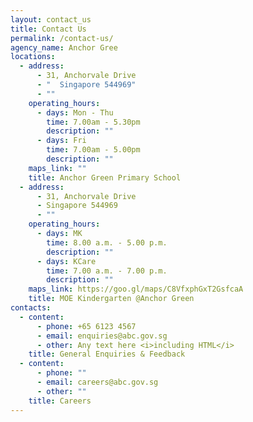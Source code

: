 ```yaml
---
layout: contact_us
title: Contact Us
permalink: /contact-us/
agency_name: Anchor Gree
locations:
  - address:
      - 31, Anchorvale Drive
      - "  Singapore 544969"
      - ""
    operating_hours:
      - days: Mon - Thu
        time: 7.00am - 5.30pm
        description: ""
      - days: Fri
        time: 7.00am - 5.00pm
        description: ""
    maps_link: ""
    title: Anchor Green Primary School
  - address:
      - 31, Anchorvale Drive
      - Singapore 544969
      - ""
    operating_hours:
      - days: MK
        time: 8.00 a.m. - 5.00 p.m.
        description: ""
      - days: KCare
        time: 7.00 a.m. - 7.00 p.m.
        description: ""
    maps_link: https://goo.gl/maps/C8VfxphGxT2GsfcaA
    title: MOE Kindergarten @Anchor Green
contacts:
  - content:
      - phone: +65 6123 4567
      - email: enquiries@abc.gov.sg
      - other: Any text here <i>including HTML</i>
    title: General Enquiries & Feedback
  - content:
      - phone: ""
      - email: careers@abc.gov.sg
      - other: ""
    title: Careers
---
```

